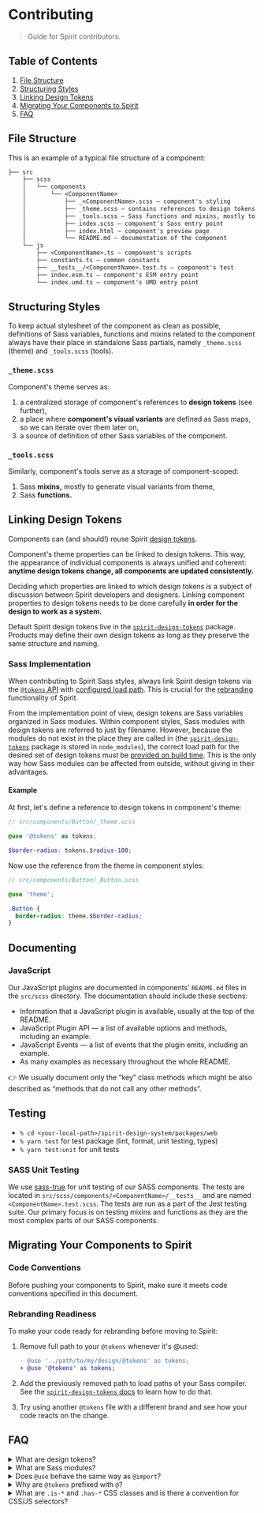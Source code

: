 # Contributing

> Guide for Spirit contributors.

## Table of Contents

1. [File Structure](#file-structure)
2. [Structuring Styles](#structuring-styles)
3. [Linking Design Tokens](#linking-design-tokens)
4. [Migrating Your Components to Spirit](#migrating-your-components-to-spirit)
5. [FAQ](#faq)

## File Structure

This is an example of a typical file structure of a component:

```txt
├── src
    ├── scss
    │   └── components
    │       └── <ComponentName>
    │           ├── _<ComponentName>.scss — component's styling
    │           ├── _theme.scss — contains references to design tokens and variant maps
    │           ├── _tools.scss — Sass functions and mixins, mostly to generate variants
    │           ├── index.scss — component's Sass entry point
    │           ├── index.html — component's preview page
    │           └── README.md — documentation of the component
    └── js
        ├── <ComponentName>.ts — component's scripts
        ├── constants.ts — common constants
        ├── __tests__/<ComponentName>.test.ts — component's test
        ├── index.esm.ts — component's ESM entry point
        └── index.umd.ts — component's UMD entry point

```

## Structuring Styles

To keep actual stylesheet of the component as clean as possible, definitions of
Sass variables, functions and mixins related to the component always have their
place in standalone Sass partials, namely `_theme.scss` (theme) and
`_tools.scss` (tools).

### `_theme.scss`

Component's theme serves as:

1. a centralized storage of component's references to **design tokens** (see
   further),
2. a place where **component's visual variants** are defined as Sass maps, so we
   can iterate over them later on,
3. a source of definition of other Sass variables of the component.

### `_tools.scss`

Similarly, component's tools serve as a storage of component-scoped:

1. Sass **mixins,** mostly to generate visual variants from theme,
2. Sass **functions.**

## Linking Design Tokens

Components can (and should!) reuse Spirit [design tokens][design-tokens].

Component's theme properties can be linked to design tokens. This way, the
appearance of individual components is always unified and coherent: **anytime
design tokens change, all components are updated consistently.**

Deciding which properties are linked to which design tokens is a subject of
discussion between Spirit developers and designers. Linking component
properties to design tokens needs to be done carefully **in order for the design
to work as a system.**

Default Spirit design tokens live in the [`spirit-design-tokens`][design-tokens] package.
Products may define their own design tokens as long as they preserve the same
structure and naming.

### Sass Implementation

When contributing to Spirit Sass styles, always link Spirit design tokens via
the [`@tokens` API][tokens-api] with
[configured load path][configuring-load-path]. This is crucial for the
[rebranding][rebranding] functionality of Spirit.

From the implementation point of view, design tokens are Sass variables
organized in Sass modules. Within component styles, Sass modules with design
tokens are referred to just by filename. However, because the modules do not
exist in the place they are called in (the [`spirit-design-tokens`][design-tokens] package is
stored in `node_modules`), the correct load path for the desired set of design
tokens must be [provided on build time][configuring-load-path]. This is the only
way how Sass modules can be affected from outside, without giving in their
advantages.

#### Example

At first, let's define a reference to design tokens in component's theme:

```scss
// src/components/Button/_theme.scss

@use '@tokens' as tokens;

$border-radius: tokens.$radius-100;
```

Now use the reference from the theme in component styles:

```scss
// src/components/Button/_Button.scss

@use 'theme';

.Button {
  border-radius: theme.$border-radius;
}
```

## Documenting

### JavaScript

Our JavaScript plugins are documented in components' `README.md` files in the `src/scss` directory.
The documentation should include these sections:

- Information that a JavaScript plugin is available, usually at the top of the README.
- JavaScript Plugin API — a list of available options and methods, including an example.
- JavaScript Events — a list of events that the plugin emits, including an example.
- As many examples as necessary throughout the whole README.

👉 We usually document only the “key” class methods which might be also described as
“methods that do not call any other methods”.

## Testing

- `% cd <your-local-path>/spirit-design-system/packages/web`
- `% yarn test` for test package (lint, format, unit testing, types)
- `% yarn test:unit` for unit tests

### SASS Unit Testing

We use [sass-true][sass-true] for unit testing of our SASS components. The
tests are located in `src/scss/components/<ComponentName>/__tests__` and are
named `<ComponentName>.test.scss`. The tests are run as a part of the Jest
testing suite. Our primary focus is on testing mixins and functions as they
are the most complex parts of our SASS components.

## Migrating Your Components to Spirit

### Code Conventions

Before pushing your components to Spirit, make sure it meets code conventions
specified in this document.

### Rebranding Readiness

To make your code ready for rebranding before moving to Spirit:

1. Remove full path to your `@tokens` whenever it's @used:

   ```diff
   - @use '../path/to/my/design/@tokens' as tokens;
   + @use '@tokens' as tokens;
   ```

2. Add the previously removed path to load paths of your Sass compiler.
   See the [`spirit-design-tokens` docs][configuring-load-path] to learn how to
   do that.

3. Try using another `@tokens` file with a different brand and see how your
   code reacts on the change.

## FAQ

<details>
<summary>What are design tokens?</summary>

Design tokens are special variables that define the smallest pieces of a design
language, especially colors, typography, or spacing. Design tokens enable
adjusting the common parts of visual design.

</details>

<details>
<summary>What are Sass modules?</summary>

Sass modules are a [new way of organizing Sass source][sass-modules]. Aside
from new methods of structuring and loading Sass files, Sass modules offer a
great portion of encapsulation, traceability, and more.

</details>

<details>
<summary>Does <code>@use</code> behave the same way as <code>@import</code>?</summary>

In most situations, no. Most importantly, while `@import` loads everything into
global context, `@use` is scoped and works more like `import` in [ES modules][es-modules].

</details>

<details>
<summary>Why are <code>@tokens</code> prefixed with <code>@</code>?</summary>

By prefixing a Sass file name with `@`, we communicate that such file is loaded
in a special way. Read more about it in
[`spirit-design-tokens` docs][design-tokens-faq].

</details>

<details>
<summary>What are <code>.is-*</code> and <code>.has-*</code> CSS classes and is there a convention for CSS/JS selectors?</summary>

CSS and JS development is very often done by different people. However, they both meet in the same place: HTML.
To avoid conflicts, we need a convention to distinguish situations when something is accessed by both CSS and JS.

- `.Component` classes, helper classes and utilities can be used by **CSS only**,
- `.is-*` and `.has-*` classes, `data-*` and other attributes can be used by both **CSS and JS**,
- `id` attribute can be used by **JS only**.
</details>

[design-tokens]: https://github.com/lmc-eu/spirit-design-system/tree/main/packages/design-tokens
[tokens-api]: https://github.com/lmc-eu/spirit-design-system/tree/main/packages/design-tokens#tokens-api
[configuring-load-path]: https://github.com/lmc-eu/spirit-design-system/tree/main/packages/design-tokens#configuring-load-path
[rebranding]: https://github.com/lmc-eu/spirit-design-system/tree/main/packages/web#rebranding
[design-tokens-faq]: https://github.com/lmc-eu/spirit-design-system/tree/main/packages/design-tokens#faq
[sass-modules]: https://sass-lang.com/blog/the-module-system-is-launched
[es-modules]: https://developer.mozilla.org/en-US/docs/Web/JavaScript/Guide/Modules
[sass-true]: https://github.com/oddbird/true
